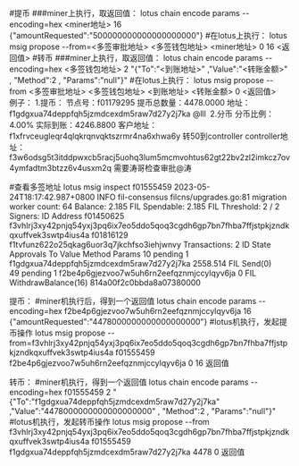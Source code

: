 #提币
###miner上执行，取返回值：
lotus chain encode params --encoding=hex  <miner地址>  16   {\"amountRequested\":\"500000000000000000000\"}
#在lotus上执行：
lotus msig propose --from=<多签审批地址>   <多签钱包地址>    <miner地址>    0  16   <返回值>
#转币
###miner上执行，取返回值：
lotus chain  encode params --encoding=hex <多签钱包地址>  2  "{\"To\":\"<到账地址>\" ,\"Value\":\"<转账金额>\" , \"Method\":2 , \"Params\":\"null\"}"
#在lotus上执行：
lotus msig propose --from <多签审批地址>  <多签钱包地址>  <到账地址>  <转账金额>   0   <返回值>  
例子：
1.提币：
节点号：f01179295
提币总数量：4478.0000 
地址：f1gdgxua74deppfqh5jzmdcexdm5raw7d27y2j7ka  @lll 
2.分币
分币比例：4.00%
实际到账：4246.8800 
客户地址：f1xfrvceugleqr4qlqkrqnvqktszrmr4na6xhwa6y
转50到controller
controller地址：f3w6odsg5t3itddpwxcb5racj5uohq3lum5mcmvohtus62gt22bv2zl2imkcz7ov4ymfadtm3btzz6v4usxm2q
需要涛哥检查审批@涛 

#查看多签地址
lotus msig inspect f01555459
2023-05-24T18:17:42.987+0800    INFO    fil-consensus   filcns/upgrades.go:81   migration worker count: 64
Balance: 2.185 FIL
Spendable: 2.185 FIL
Threshold: 2 / 2
Signers:
ID         Address
f01450625  f3vhlrj3xy42pnjq54yxj3pq6ix7eo5ddo5qoq3cgdh6gp7bn7fhba7ffjstpkjzndkqxuffvek3swtp4ius4a
f01816129  f1tvfunz622o25qkag6uor3q7jkchfso3iehjwnvy
Transactions:  2
ID      State    Approvals  To                                         Value         Method               Params
10      pending  1          f1gdgxua74deppfqh5jzmdcexdm5raw7d27y2j7ka  2558.514 FIL  Send(0)              
49      pending  1          f2be4p6gjezvoo7w5uh6rn2eefqznmjccylqyv6ja  0 FIL         WithdrawBalance(16)  814a00f2c0bbda8a07380000                                                                      

提币：
#miner机执行后，得到一个返回值
lotus chain encode params --encoding=hex f2be4p6gjezvoo7w5uh6rn2eefqznmjccylqyv6ja 16 {\"amountRequested\":\"4478000000000000000000\"}
#lotus机执行，发起提币操作
lotus msig propose --from=f3vhlrj3xy42pnjq54yxj3pq6ix7eo5ddo5qoq3cgdh6gp7bn7fhba7ffjstpkjzndkqxuffvek3swtp4ius4a f01555459 f2be4p6gjezvoo7w5uh6rn2eefqznmjccylqyv6ja 0 16 返回值

转币：
#miner机执行，得到一个返回值
lotus chain encode params --encoding=hex f01555459 2  "{\"To\":\"f1gdgxua74deppfqh5jzmdcexdm5raw7d27y2j7ka\" ,\"Value\":\"4478000000000000000000\" , \"Method\":2 , \"Params\":\"null\"}"
#lotus机执行，发起转币操作
lotus msig propose --from f3vhlrj3xy42pnjq54yxj3pq6ix7eo5ddo5qoq3cgdh6gp7bn7fhba7ffjstpkjzndkqxuffvek3swtp4ius4a
f01555459 f1gdgxua74deppfqh5jzmdcexdm5raw7d27y2j7ka 4478 0 返回值